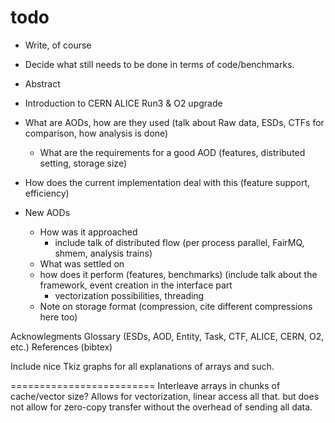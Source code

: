 # todo

* Write, of course
* Decide what still needs to be done in terms of code/benchmarks.

* Abstract

* Introduction to CERN
  ALICE
  Run3 & O2 upgrade


* What are AODs, how are they used (talk about Raw data, ESDs, CTFs for comparison, how analysis is done)
  * What are the requirements for a good AOD (features, distributed setting, storage size)
* How does the current implementation deal with this (feature support, efficiency)

* New AODs
  * How was it approached
    * include talk of distributed flow (per process parallel, FairMQ, shmem, analysis trains)
  * What was settled on
  * how does it perform (features, benchmarks) (include talk about the framework, event creation in the interface part
    * vectorization possibilities, threading
  * Note on storage format (compression, cite different compressions here too)

Acknowlegments
Glossary (ESDs, AOD, Entity, Task, CTF, ALICE, CERN, O2, etc.)
References (bibtex)

Include nice Tkiz graphs for all explanations of arrays and such.

=========================
Interleave arrays in chunks of cache/vector size? Allows for vectorization, linear access all that.  but does not allow for zero-copy transfer without the overhead of sending all data.
